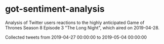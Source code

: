 # got-sentiment-analysis

Analysis of Twitter users reactions to the highly anticipated Game of Thrones Season 8 Episode 3 "The Long Night", which aired on 2019-04-28.

Collected tweets from 2019-04-27 00:00:00 to 2019-05-04 00:00:00